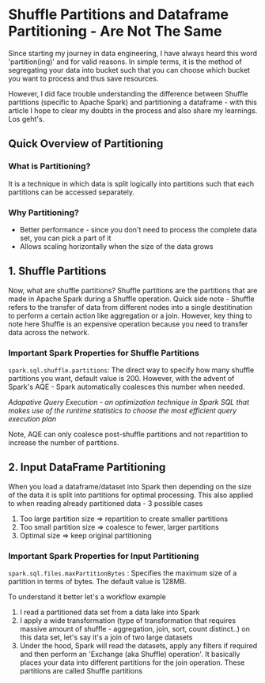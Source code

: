 # Shuffle Partitions and Dataframe Partitioning - Are Not The Same

Since starting my journey in data engineering, I have always heard this word 'partition(ing)' and for valid reasons. In simple terms, it is the method of segregating your data into bucket such that you can choose which bucket you want to process and thus save resources.

However, I did face trouble understanding the difference between Shuffle partitions (specific to Apache Spark) and partitioning a dataframe - with this article I hope to clear my doubts in the process and also share my learnings. Los geht's.

## Quick Overview of Partitioning
### What is Partitioning?
It is a technique in which data is split logically into partitions such that each partitions can be accessed separately.

### Why Partitioning?
- Better performance - since you don't need to process the complete data set, you can pick a part of it
- Allows scaling horizontally when the size of the data grows

## 1. Shuffle Partitions
Now, what are shuffle partitions?
Shuffle partitions are the partitions that are made in Apache Spark during a Shuffle operation. 
Quick side note - Shuffle refers to the transfer of data from different nodes into a single destitination to perform a certain action like aggregation or a join. However, key thing to note here Shuffle is an expensive operation because you need to transfer data across the network.

### Important Spark Properties for Shuffle Partitions
`spark.sql.shuffle.partitions`: The direct way to specify how many shuffle partitions you want, default value is 200. However, with the advent of Spark's AQE - Spark automatically coalesces this number when needed. 

*Adapative Query Execution - an optimization technique in Spark SQL that makes use of the runtime statistics to choose the most efficient query execution plan*

Note, AQE can only coalesce post-shuffle partitions and not repartition to increase the number of partitions.



## 2. Input DataFrame Partitioning
When you load a dataframe/dataset into Spark then depending on the size of the data it is split into partitions for optimal processing. This also applied to when reading already partitioned data - 3 possible cases
1. Too large partition size => repartition to create smaller partitions
2. Too small partition size => coalesce to fewer, larger partitions
3. Optimal size => keep original partitioning

### Important Spark Properties for Input Partitioning
`spark.sql.files.maxPartitionBytes` : Specifies the maximum size of a partition in terms of bytes. The default value is 128MB.




To understand it better let's a workflow example
1. I read a partitioned data set from a data lake into Spark
2. I apply a wide transformation (type of transformation that requires massive amount of shuffle - aggregation, join, sort, count distinct..) on this data set, let's say it's a join of two large datasets
3. Under the hood, Spark will read the datasets, apply any filters if required and then perform an 'Exchange (aka Shuffle) operation'. It basically places your data into different partitions for the join operation. These partitions are called Shuffle partitions



